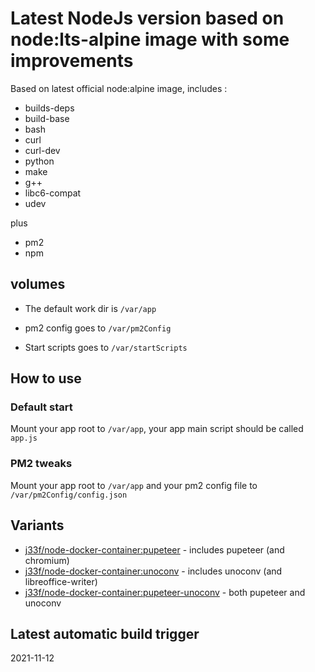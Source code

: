 # Latest NodeJs version based on node:lts-alpine image with some improvements

Based on latest official node:alpine image, includes : 
- builds-deps 
- build-base 
- bash 
- curl 
- curl-dev 
- python 
- make 
- g++ 
- libc6-compat
- udev 

plus
- pm2
- npm

## volumes

- The default work dir is `/var/app`

- pm2 config goes to `/var/pm2Config`

- Start scripts goes to `/var/startScripts`

## How to use

### Default start

Mount your app root to `/var/app`, your app main script should be called `app.js`

### PM2 tweaks

Mount your app root to `/var/app` and your pm2 config file to `/var/pm2Config/config.json`

## Variants

- [j33f/node-docker-container:pupeteer](/../../tree/pupeteer) - includes pupeteer (and chromium)
- [j33f/node-docker-container:unoconv](/../../tree/unoconv) - includes unoconv (and libreoffice-writer)
- [j33f/node-docker-container:pupeteer-unoconv](/../../tree/pupeteer-unoconv) - both pupeteer and unoconv

## Latest automatic build trigger
2021-11-12